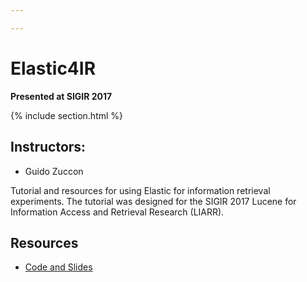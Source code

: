 ```yaml
---

---
```


# Elastic4IR

**Presented at SIGIR 2017**

{% include section.html %}

## Instructors: 

- Guido Zuccon

Tutorial and resources for using Elastic for information retrieval experiments. The tutorial was designed for the SIGIR 2017 Lucene for Information Access and Retrieval Research (LIARR).

## Resources

- [Code and Slides](https://github.com/ielab/elastic4IR)
